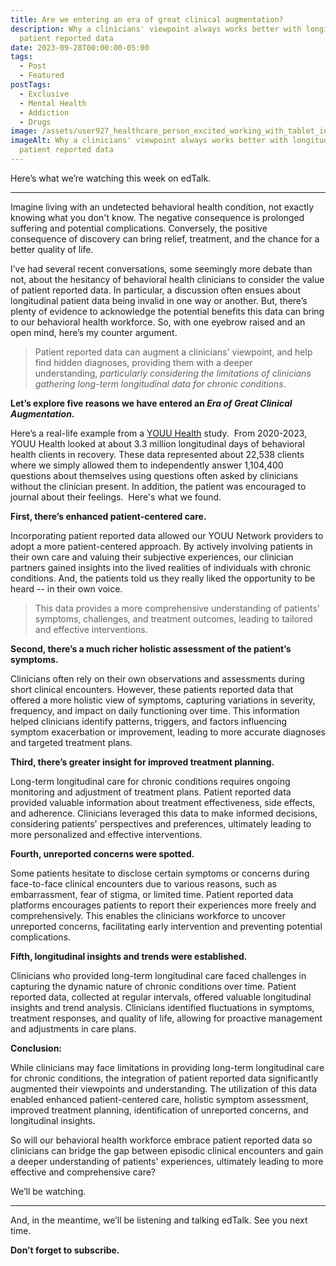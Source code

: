 ```yaml
---
title: Are we entering an era of great clinical augmentation?
description: Why a clinicians' viewpoint always works better with longitudinal
  patient reported data
date: 2023-09-28T00:00:00-05:00
tags:
  - Post
  - Featured
postTags:
  - Exclusive
  - Mental Health
  - Addiction
  - Drugs
image: /assets/user927_healthcare_person_excited_working_with_tablet_in_hospit_c8346f56-8ee1-4807-9aba-4e6510d3a79b.png
imageAlt: Why a clinicians' viewpoint always works better with longitudinal
  patient reported data
---
```

Here’s what we’re watching this week on edTalk. 

- - -

Imagine living with an undetected behavioral health condition, not exactly knowing what you don't know. The negative consequence is prolonged suffering and potential complications. Conversely, the positive consequence of discovery can bring relief, treatment, and the chance for a better quality of life.

I’ve had several recent conversations, some seemingly more debate than not, about the hesitancy of behavioral health clinicians to consider the value of patient reported data. In particular, a discussion often ensues about longitudinal patient data being invalid in one way or another. But, there’s plenty of evidence to acknowledge the potential benefits this data can bring to our behavioral health workforce. So, with one eyebrow raised and an open mind, here’s my counter argument.

> Patient reported data can augment a clinicians' viewpoint, and help find hidden diagnoses, providing them with a deeper understanding, *particularly considering the limitations of clinicians gathering long-term longitudinal data for chronic conditions*.

**Let’s explore five reasons we have entered an *Era of Great Clinical Augmentation*.**  

Here’s a real-life example from a [YOUU Health](https://www.youu.com/) study.  From 2020-2023, YOUU Health looked at about 3.3 million longitudinal days of behavioral health clients in recovery. These data represented about 22,538 clients where we simply allowed them to independently answer 1,104,400 questions about themselves using questions often asked by clinicians without the clinician present. In addition, the patient was encouraged to journal about their feelings.  Here's what we found.

**First, there’s enhanced patient-centered care.**

Incorporating patient reported data allowed our YOUU Network providers to adopt a more patient-centered approach. By actively involving patients in their own care and valuing their subjective experiences, our clinician partners gained insights into the lived realities of individuals with chronic conditions. And, the patients told us they really liked the opportunity to be heard -- in their own voice.

> This data provides a more comprehensive understanding of patients' symptoms, challenges, and treatment outcomes, leading to tailored and effective interventions.

**Second, there’s a much richer holistic assessment of the patient’s symptoms.**

Clinicians often rely on their own observations and assessments during short clinical encounters. However, these patients reported data that offered a more holistic view of symptoms, capturing variations in severity, frequency, and impact on daily functioning over time. This information helped clinicians identify patterns, triggers, and factors influencing symptom exacerbation or improvement, leading to more accurate diagnoses and targeted treatment plans.

**Third, there’s greater insight for improved treatment planning.**

Long-term longitudinal care for chronic conditions requires ongoing monitoring and adjustment of treatment plans. Patient reported data provided valuable information about treatment effectiveness, side effects, and adherence. Clinicians leveraged this data to make informed decisions, considering patients' perspectives and preferences, ultimately leading to more personalized and effective interventions.

**Fourth, unreported concerns were spotted.**

Some patients hesitate to disclose certain symptoms or concerns during face-to-face clinical encounters due to various reasons, such as embarrassment, fear of stigma, or limited time. Patient reported data platforms encourages patients to report their experiences more freely and comprehensively. This enables the clinicians workforce to uncover unreported concerns, facilitating early intervention and preventing potential complications.

**Fifth, longitudinal insights and trends were established.**

Clinicians who provided long-term longitudinal care faced challenges in capturing the dynamic nature of chronic conditions over time. Patient reported data, collected at regular intervals, offered valuable longitudinal insights and trend analysis. Clinicians identified fluctuations in symptoms, treatment responses, and quality of life, allowing for proactive management and adjustments in care plans.

**Conclusion:**

While clinicians may face limitations in providing long-term longitudinal care for chronic conditions, the integration of patient reported data significantly augmented their viewpoints and understanding. The utilization of this data enabled enhanced patient-centered care, holistic symptom assessment, improved treatment planning, identification of unreported concerns, and longitudinal insights.

So will our behavioral health workforce embrace patient reported data so clinicians can bridge the gap between episodic clinical encounters and gain a deeper understanding of patients' experiences, ultimately leading to more effective and comprehensive care?

We’ll be watching.

- - -

And, in the meantime, we’ll be listening and talking edTalk. See you next time.

**Don’t forget to subscribe.**